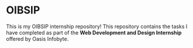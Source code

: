 # OIBSIP
This is my OIBSIP internship repository! This repository contains the tasks I have completed as part of the **Web Development and Design Internship** offered by Oasis Infobyte.  
